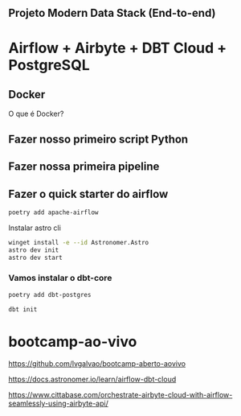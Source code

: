 ## Projeto Modern Data Stack (End-to-end)
# Airflow + Airbyte + DBT Cloud + PostgreSQL

## Docker

O que é Docker?

## Fazer nosso primeiro script Python

## Fazer nossa primeira pipeline

## Fazer o quick starter do airflow

```bash
poetry add apache-airflow
```
Instalar astro cli

```bash
winget install -e --id Astronomer.Astro
astro dev init
astro dev start
```

### Vamos instalar o dbt-core

```bash
poetry add dbt-postgres
```

```bash
dbt init
```

# bootcamp-ao-vivo

https://github.com/lvgalvao/bootcamp-aberto-aovivo

https://docs.astronomer.io/learn/airflow-dbt-cloud

https://www.cittabase.com/orchestrate-airbyte-cloud-with-airflow-seamlessly-using-airbyte-api/